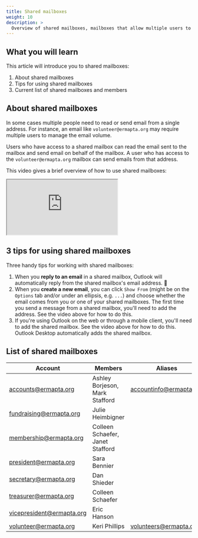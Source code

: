 ```yaml
---
title: Shared mailboxes
weight: 10
description: >
  Overview of shared mailboxes, mailboxes that allow multiple users to read/send email messages.
---
```


## What you will learn

This article will introduce you to shared mailboxes:

1. About shared mailboxes
2. Tips for using shared mailboxes
3. Current list of shared mailboxes and members

## About shared mailboxes

In some cases multiple people need to read or send email from a single address. For instance, an email like `volunteer@ermapta.org` may require multiple users to manage the email volume.

Users who have access to a shared mailbox can read the email sent to the mailbox and send email on behalf of the mailbox. A user who has access to the `volunteer@ermapta.org` mailbox can send emails from that address.

This video gives a brief overview of how to use shared mailboxes:

<div class="embed-responsive embed-responsive-16by9">
  <iframe class="embed-responsive-item" src="https://www.microsoft.com/en-us/videoplayer/embed/RWdIG1?pid=ocpVideo0-innerdiv-oneplayer&postJsllMsg=true&maskLevel=20&market=en-us" allowfullscreen></iframe>
</div>

## 3 tips for using shared mailboxes

Three handy tips for working with shared mailboxes:

1. When you **reply to an email** in a shared mailbox, Outlook will automatically reply from the shared mailbox's email address. :tada:
2. When you **create a new email**, you can click `Show From` (might be on the `Options` tab and/or under an ellipsis, e.g. `...`) and choose whether the email comes from you or one of your shared mailboxes. The first time you send a message from a shared mailbox, you'll need to add the address. See the video above for how to do this.
3. If you're using Outlook on the web or through a mobile client, you'll need to add the shared mailbox. See the video above for how to do this. Outlook Desktop automatically adds the shared mailbox.

## List of shared mailboxes

| Account                   | Members                          | Aliases                 |
| ------------------------- | -------------------------------- | ----------------------- |
| accounts@ermapta.org      | Ashley Borjeson, Mark Stafford   | accountinfo@ermapta.org |
| fundraising@ermapta.org   | Julie Heimbigner                 |                         |
| membership@ermapta.org    | Colleen Schaefer, Janet Stafford |                         |
| president@ermapta.org     | Sara Bennier                     |                         |
| secretary@ermapta.org     | Dan Shieder                      |                         |
| treasurer@ermapta.org     | Colleen Schaefer                 |                         |
| vicepresident@ermapta.org | Eric Hanson                      |                         |
| volunteer@ermapta.org     | Keri Phillips                    | volunteers@ermapta.org  |
